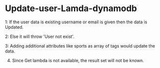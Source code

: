 # Update-user-Lamda-dynamodb
1: If the user data is existing username or email is given then the data is Updated.

2: Else it will throw 'User not exist'.

3: Adding additional attributes like sports as array of tags would update the data.

4. Since Get lambda is not available, the result set will not be known.
